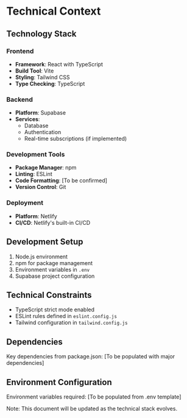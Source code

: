 # Technical Context

## Technology Stack

### Frontend
- **Framework**: React with TypeScript
- **Build Tool**: Vite
- **Styling**: Tailwind CSS
- **Type Checking**: TypeScript

### Backend
- **Platform**: Supabase
- **Services**:
  - Database
  - Authentication
  - Real-time subscriptions (if implemented)

### Development Tools
- **Package Manager**: npm
- **Linting**: ESLint
- **Code Formatting**: [To be confirmed]
- **Version Control**: Git

### Deployment
- **Platform**: Netlify
- **CI/CD**: Netlify's built-in CI/CD

## Development Setup
1. Node.js environment
2. npm for package management
3. Environment variables in `.env`
4. Supabase project configuration

## Technical Constraints
- TypeScript strict mode enabled
- ESLint rules defined in `eslint.config.js`
- Tailwind configuration in `tailwind.config.js`

## Dependencies
Key dependencies from package.json:
[To be populated with major dependencies]

## Environment Configuration
Environment variables required:
[To be populated from .env template]

Note: This document will be updated as the technical stack evolves. 